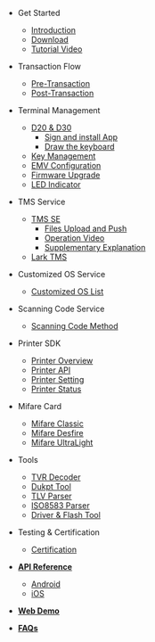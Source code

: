 - Get Started

  <!-- - [SDK Installation](manual.md) -->
  - [Introduction](introduction.md)
  - [Download](download.md)
  - [Tutorial Video](video-tutorial.md)

- Transaction Flow

  - [Pre-Transaction](pre-transaction.md)
  - [Post-Transaction](post-transaction.md)

- Terminal Management

  - [D20 & D30](D20&D30.md)
      - [Sign and install App](Sign-and-install-App.md)
      - [Draw the keyboard ](Draw_the_keyboard.md)
  - [Key Management](dukpt-scheme.md)
  - [EMV Configuration](emv-config.md)
  - [Firmware Upgrade](firmware-ota.md)
  - [LED Indicator](led-indicator.md)

- TMS Service
  - [TMS SE](TMS-SE.md)
     - [Files Upload and Push](Files-Upload-and-Push.md)
     - [Operation Video](Operation-Video.md)
     - [Supplementary Explanation](Supplementary-Explanation.md)
  - [Lark TMS](Lark-TMS.md)

- Customized OS Service

  - [Customized OS List](Customized_OS_Services.md)

- Scanning Code Service

  - [Scanning Code Method](Scanning_Code_Method.md)

- Printer SDK

  - [Printer Overview](Printer_SDK_Overview.md)
  - [Printer API](Printer_API.md)
  - [Printer Setting](Printer_Setting.md)
  - [Printer Status](Printer_Status.md)

- Mifare Card 

  - [Mifare Classic](mifare-classic.md)
  - [Mifare Desfire](mifare-desfire.md)
  - [Mifare UltraLight](mifare-ultralight.md)

- Tools

  - [TVR Decoder](paymentcardtools.md)
  - [Dukpt Tool](encryption-decryption.md)
  - [TLV Parser](emv-tool.md)
  - [ISO8583 Parser](emv-iso8583.md)
  - [Driver & Flash Tool](Update_ROM.md)

- Testing & Certification 

  - [Certification](emv_l3.md)

- [**API Reference**](https://dspreadorg.github.io/qpos/api/index.html)
  - [Android](https://github.com/DspreadOrg/android/blob/master/QPOS-Android-SDK-Userguid-en-detail.pdf)
  - [iOS](https://github.com/DspreadOrg/ios/blob/master/QPOS-iOS-SDK-Userguid-en-detail.pdf)

- [**Web Demo**](https://dspreadorg.github.io/qpos/webdemo/checkout.html)
- [**FAQs**](FAQs.md)
